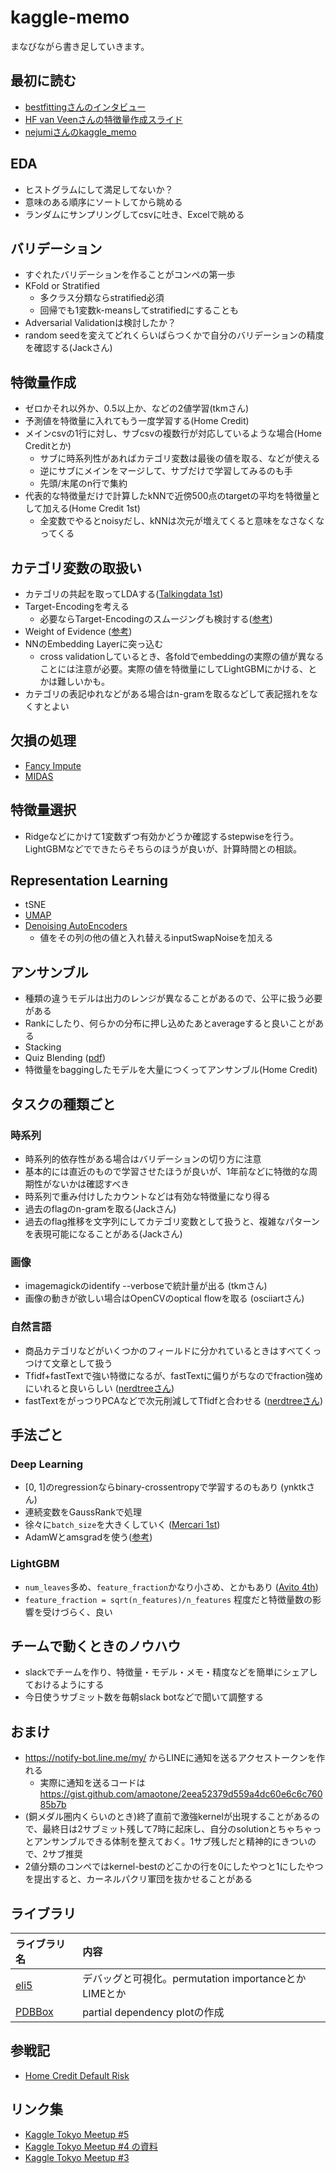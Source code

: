 # kaggle-memo

まなびながら書き足していきます。

## 最初に読む

- [bestfittingさんのインタビュー](http://blog.kaggle.com/2018/05/07/profiling-top-kagglers-bestfitting-currently-1-in-the-world/)
- [HF van Veenさんの特徴量作成スライド](https://www.slideshare.net/HJvanVeen/feature-engineering-72376750)
- [nejumiさんのkaggle_memo](https://github.com/nejumi/kaggle_memo)

## EDA

- ヒストグラムにして満足してないか？
- 意味のある順序にソートしてから眺める
- ランダムにサンプリングしてcsvに吐き、Excelで眺める

## バリデーション

- すぐれたバリデーションを作ることがコンペの第一歩
- KFold or Stratified
  - 多クラス分類ならstratified必須
  - 回帰でも1変数k-meansしてstratifiedにすることも
- Adversarial Validationは検討したか？
- random seedを変えてどれくらいばらつくかで自分のバリデーションの精度を確認する(Jackさん)

## 特徴量作成

- ゼロかそれ以外か、0.5以上か、などの2値学習(tkmさん)
- 予測値を特徴量に入れてもう一度学習する(Home Credit)
- メインcsvの1行に対し、サブcsvの複数行が対応しているような場合(Home Creditとか)
  - サブに時系列性があればカテゴリ変数は最後の値を取る、などが使える
  - 逆にサブにメインをマージして、サブだけで学習してみるのも手
  - 先頭/末尾のn行で集約
- 代表的な特徴量だけで計算したkNNで近傍500点のtargetの平均を特徴量として加える(Home Credit 1st)
  - 全変数でやるとnoisyだし、kNNは次元が増えてくると意味をなさなくなってくる

## カテゴリ変数の取扱い

- カテゴリの共起を取ってLDAする([Talkingdata 1st](https://www.slideshare.net/TakanoriHayashi3/talkingdata-adtracking-fraud-detection-challenge-1st-place-solution))
- Target-Encodingを考える
  - 必要ならTarget-Encodingのスムージングも検討する([参考](https://mikebird28.hatenablog.jp/entry/2018/06/14/172132))
- Weight of Evidence ([参考](https://github.com/h2oai/h2o-meetups/blob/master/2017_11_29_Feature_Engineering/Feature%20Engineering.pdf))
- NNのEmbedding Layerに突っ込む
  - cross validationしているとき、各foldでembeddingの実際の値が異なることには注意が必要。実際の値を特徴量にしてLightGBMにかける、とかは難しいかも。
- カテゴリの表記ゆれなどがある場合はn-gramを取るなどして表記揺れをなくすとよい

## 欠損の処理

- [Fancy Impute](https://github.com/iskandr/fancyimpute)
- [MIDAS](https://github.com/Oracen/MIDAS)

## 特徴量選択

- Ridgeなどにかけて1変数ずつ有効かどうか確認するstepwiseを行う。LightGBMなどでできたらそちらのほうが良いが、計算時間との相談。

## Representation Learning

- tSNE
- [UMAP](https://github.com/lmcinnes/umap)
- [Denoising AutoEncoders](https://www.kaggle.com/c/porto-seguro-safe-driver-prediction/discussion/44629#250927)
  - 値をその列の他の値と入れ替えるinputSwapNoiseを加える

## アンサンブル

- 種類の違うモデルは出力のレンジが異なることがあるので、公平に扱う必要がある
- Rankにしたり、何らかの分布に押し込めたあとaverageすると良いことがある
- Stacking
- Quiz Blending ([pdf](https://www.netflixprize.com/assets/GrandPrize2009_BPC_BigChaos.pdf))
- 特徴量をbaggingしたモデルを大量につくってアンサンブル(Home Credit)

## タスクの種類ごと

### 時系列

- 時系列的依存性がある場合はバリデーションの切り方に注意
- 基本的には直近のもので学習させたほうが良いが、1年前などに特徴的な周期性がないかは確認すべき
- 時系列で重み付けしたカウントなどは有効な特徴量になり得る
- 過去のflagのn-gramを取る(Jackさん)
- 過去のflag推移を文字列にしてカテゴリ変数として扱うと、複雑なパターンを表現可能になることがある(Jackさん)

### 画像

- imagemagickのidentify --verboseで統計量が出る (tkmさん)
- 画像の動きが欲しい場合はOpenCVのoptical flowを取る (osciiartさん)

### 自然言語

- 商品カテゴリなどがいくつかのフィールドに分かれているときはすべてくっつけて文章として扱う
- Tfidf+fastTextで強い特徴になるが、fastTextに偏りがちなのでfraction強めにいれると良いらしい ([nerdtreeさん](https://twitter.com/nardtree/status/994579698553311233?s=12))
- fastTextをがっつりPCAなどで次元削減してTfidfと合わせる ([nerdtreeさん](https://twitter.com/nardtree/status/995963496322945025))

## 手法ごと

### Deep Learning

- [0, 1]のregressionならbinary-crossentropyで学習するのもあり (ynktkさん)
- 連続変数をGaussRankで処理
- 徐々に`batch_size`を大きくしていく ([Mercari 1st](https://www.kaggle.com/c/mercari-price-suggestion-challenge/discussion/50256))
- AdamWとamsgradを使う([参考](http://www.fast.ai/2018/07/02/adam-weight-decay/))

### LightGBM

- `num_leaves`多め、`feature_fraction`かなり小さめ、とかもあり ([Avito 4th](https://www.kaggle.com/c/avito-demand-prediction/discussion/59881))
- `feature_fraction = sqrt(n_features)/n_features` 程度だと特徴量数の影響を受けづらく、良い

## チームで動くときのノウハウ

- slackでチームを作り、特徴量・モデル・メモ・精度などを簡単にシェアしておけるようにする
- 今日使うサブミット数を毎朝slack botなどで聞いて調整する

## おまけ

- https://notify-bot.line.me/my/ からLINEに通知を送るアクセストークンを作れる
  - 実際に通知を送るコードは https://gist.github.com/amaotone/2eea52379d559a4dc60e6c6c76085b7b
- (銅メダル圏内くらいのとき)終了直前で激強kernelが出現することがあるので、最終日は2サブミット残して7時に起床し、自分のsolutionとちゃちゃっとアンサンブルできる体制を整えておく。1サブ残しだと精神的にきついので、2サブ推奨
- 2値分類のコンペではkernel-bestのどこかの行を0にしたやつと1にしたやつを提出すると、カーネルパクリ軍団を抜かせることがある

## ライブラリ

|ライブラリ名|内容|
|:--|:--|
|[eli5](https://eli5.readthedocs.io/en/latest/tutorials/index.html)|デバッグと可視化。permutation importanceとかLIMEとか|
|[PDBBox](https://pdpbox.readthedocs.io/en/latest/)|partial dependency plotの作成|

## 参戦記

- [Home Credit Default Risk](https://amalog.hateblo.jp/entry/kaggle-home-credit)

## リンク集

- [Kaggle Tokyo Meetup #5](https://connpass.com/event/105298/)
- [Kaggle Tokyo Meetup #4 の資料](https://connpass.com/event/82458/presentation/)
- [Kaggle Tokyo Meetup #3](https://connpass.com/event/66431/)

